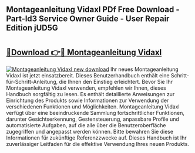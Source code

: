 ## Montageanleitung Vidaxl PDf Free Download - Part-ld3 Service Owner Guide - User Repair Edition jUD5G

# <h2><a href="http://df8bzu.blite.top/?on=Montageanleitung+Vidaxl">🔗Download 👉🔴 Montageanleitung Vidaxl</a></h2>

[![Montageanleitung Vidaxl new download](https://i.imgur.com/lujVjoI.png)](http://df8bzu.blite.top/?on=Montageanleitung+Vidaxl)
Ihr neues Montageanleitung Vidaxl ist jetzt einsatzbereit. Dieses Benutzerhandbuch enthält eine Schritt-für-Schritt-Anleitung, die Ihnen den Einstieg erleichtert. Bevor Sie Ihr Montageanleitung Vidaxl verwenden, empfehlen wir Ihnen, dieses Handbuch sorgfältig zu lesen. Es enthält detaillierte Anweisungen zur Einrichtung des Produkts sowie Informationen zur Verwendung der verschiedenen Funktionen und Möglichkeiten. Montageanleitung Vidaxl verfügt über eine beeindruckende Sammlung fortschrittlicher Funktionen, darunter Gesichtserkennung, Gestensteuerung, anpassbare Profile und automatisierte Aufgaben, auf die alle über die Benutzeroberfläche zugegriffen und angepasst werden können. Bitte bewahren Sie diese Informationen für zukünftige Referenzzwecke auf. Dieses Handbuch ist Ihr zuverlässiger Leitfaden für die effektive Verwendung Ihres neuen Produkts.
